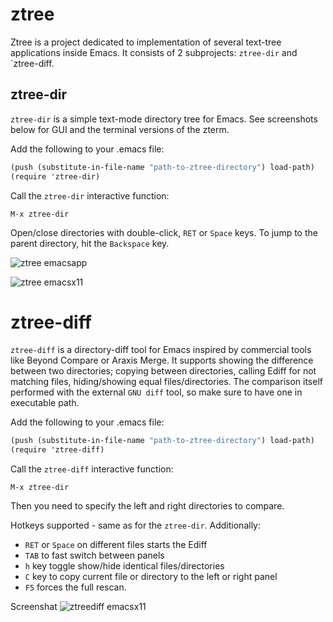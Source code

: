ztree
=====

Ztree is a project dedicated to implementation of several text-tree applications inside Emacs. It consists of 2 subprojects: `ztree-dir` and `ztree-diff.

ztree-dir
---------
`ztree-dir` is a simple text-mode directory tree for Emacs. See screenshots below for GUI and the terminal versions of the zterm.

Add the following to your .emacs file:

```scheme
(push (substitute-in-file-name "path-to-ztree-directory") load-path)
(require 'ztree-dir)
```

Call the `ztree-dir` interactive function:

```
M-x ztree-dir
```

Open/close directories with double-click, `RET` or `Space` keys. To jump to the parent directory, hit the `Backspace` key.


![ztree emacsapp](https://github.com/fourier/ztree/raw/screenshots/screenshots/emacs_app.png "Emacs App with ztree-dir")

![ztree emacsx11](https://github.com/fourier/ztree/raw/screenshots/screenshots/emacs_xterm.png "Emacs in xterm with ztree-dir")

ztree-diff
==========
`ztree-diff` is a directory-diff tool for Emacs inspired by commercial tools like Beyond Compare or Araxis Merge. It supports showing the difference between two directories; copying between directories, calling Ediff for not matching files, hiding/showing equal files/directories. The comparison itself performed with the external `GNU diff` tool, so make sure to have one in executable path.

Add the following to your .emacs file:

```scheme
(push (substitute-in-file-name "path-to-ztree-directory") load-path)
(require 'ztree-diff)
```

Call the `ztree-diff` interactive function:

```
M-x ztree-dir
```
Then you need to specify the left and right directories to compare.

Hotkeys supported - same as for the `ztree-dir`. Additionally:
 * `RET` or `Space` on different files starts the Ediff
 * `TAB` to fast switch between panels
 * `h` key toggle show/hide identical files/directories
 * `C` key to copy current file or directory to the left or right panel
 * `F5` forces the full rescan.

Screenshat
![ztreediff emacsx11](https://github.com/fourier/ztree/raw/screenshots/screenshots/emacs_diff_xterm.png "Emacs in xterm with ztree-diff")
